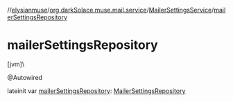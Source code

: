 //[elysianmuse](../../../index.md)/[org.darkSolace.muse.mail.service](../index.md)/[MailerSettingsService](index.md)/[mailerSettingsRepository](mailer-settings-repository.md)

# mailerSettingsRepository

[jvm]\

@Autowired

lateinit var [mailerSettingsRepository](mailer-settings-repository.md): [MailerSettingsRepository](../../org.darkSolace.muse.mail.repository/-mailer-settings-repository/index.md)
